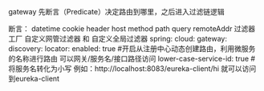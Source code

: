 gateway  先断言（Predicate）决定路由到哪里，之后进入过滤链逻辑

断言：  datetime   cookie   header  host  method  path  query  remoteAddr
过滤器工厂
自定义网管过滤器  和  自定义全局过滤器
spring:
   cloud:
    gateway:
      discovery:
        locator:
          enabled: true  #开启从注册中心动态创建路由，利用微服务的名称进行路由  可以网关/服务名/接口路径访问
          lower-case-service-id: true  #将服务名转化为小写
   例如：http://localhost:8083/eureka-client/hi       就可以访问到eureka-client
   
   